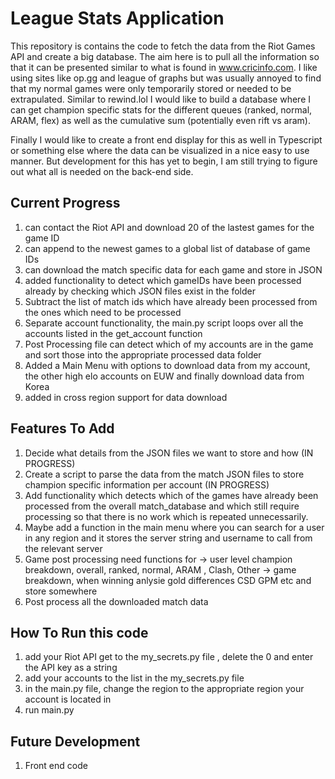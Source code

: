 # League Stats Application

This repository is contains the code to fetch the data from the Riot Games API and create a big database. The aim here is to pull all the information so that it can be presented similar to what is found in www.cricinfo.com. I like using sites like op.gg and league of graphs but was usually annoyed to find that my normal games were only temporarily stored or needed to be extrapulated. Similar to rewind.lol I would like to build  a database where I can get champion specific stats for the different queues (ranked, normal, ARAM, flex) as well as the cumulative sum (potentially even rift vs aram). 

Finally I would like to create a front end display for this as well in Typescript or something else where the data can be visualized in a nice easy to use manner. But development for this has yet to begin, I am still trying to figure out what all is needed on the back-end side.

## Current Progress

1. can contact the Riot API and download 20 of the lastest games for the game ID
2. can append to the newest games to a global list of database of game IDs
3. can download the match specific data for each game and store in JSON
4. added functionality to detect which gameIDs have been processed already by checking which JSON files exist in the folder
5. Subtract the list of match ids which have already been processed from the ones which need to be processed 
6. Separate account functionality, the main.py script loops over all the accounts listed in the get_account function
7. Post Processing file can detect which of my accounts are in the game and sort those into the appropriate processed data folder
8. Added a Main Menu with options to download data from my account, the other high elo accounts on EUW and finally download data from Korea
9. added in cross region support for data download

## Features To Add

1. Decide what details from the JSON files we want to store and how (IN PROGRESS)
2. Create a script to parse the data from the match JSON files to store champion specific information per account (IN PROGRESS)
3. Add functionality which detects which of the games have already been processed from the overall match_database and which still require processing so that there is no work which is repeated unnecessarily.
4. Maybe add a function in the main menu where you can search for a user in any region and it stores the server string and username to call from the relevant server
5. Game post processing need functions for
   -> user level champion breakdown, overall, ranked, normal, ARAM , Clash, Other
   -> game breakdown, when winning anlysie gold differences CSD GPM etc and store somewhere
6. Post process all the downloaded match data

## How To Run this code

1. add your Riot API get to the my_secrets.py file , delete the 0 and enter the API key as a string
2. add your accounts to the list in the my_secrets.py file
3. in the main.py file, change the region to the appropriate region your account is located in
4. run main.py

## Future Development

1. Front end code
